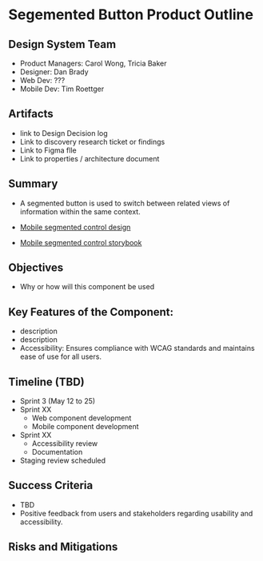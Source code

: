 
# Segemented Button Product Outline

## Design System Team
- Product Managers: Carol Wong, Tricia Baker
- Designer: Dan Brady
- Web Dev: ???
- Mobile Dev: Tim Roettger 
  
## Artifacts
- link to Design Decision log 
- Link to discovery research ticket or findings
- Link to Figma flle
- Link to properties / architecture document

## Summary
- A segmented button is used to switch between related views of information within the same context.

- [Mobile segmented control design](https://department-of-veterans-affairs.github.io/va-mobile-app/design/Components/Navigation/Secondary/SegmentedControl/)
- [Mobile segmented control storybook](https://design.va.gov/storybook/?path=/docs/va-mobile_segmented-control--docs)
  
## Objectives
- Why or how will this component be used

## Key Features of the Component:
- description 
- description
- Accessibility: Ensures compliance with WCAG standards and maintains ease of use for all users.

## Timeline (TBD)

- Sprint 3 (May 12 to 25)
- Sprint XX 
	- Web component development
	- Mobile component development
- Sprint XX
	- Accessibility review
	- Documentation 
- Staging review scheduled 



## Success Criteria
- TBD
- Positive feedback from users and stakeholders regarding usability and accessibility.

## Risks and Mitigations


